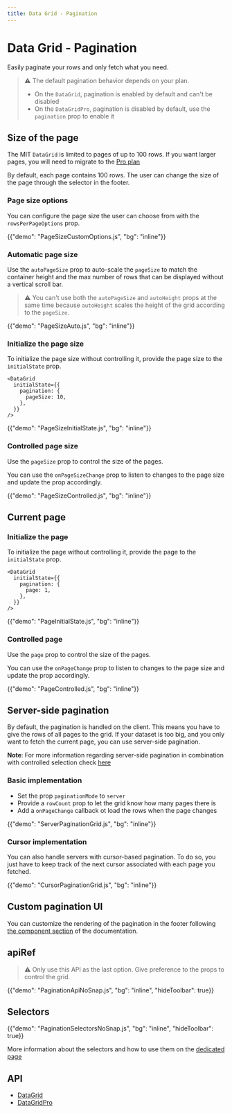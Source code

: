 ```yaml
---
title: Data Grid - Pagination
---
```


# Data Grid - Pagination

<p class="description">Easily paginate your rows and only fetch what you need.</p>

> ⚠️ The default pagination behavior depends on your plan.
>
> - On the `DataGrid`, pagination is enabled by default and can't be disabled
> - On the `DataGridPro`, pagination is disabled by default, use the `pagination` prop to enable it

## Size of the page

The MIT `DataGrid` is limited to pages of up to 100 rows. If you want larger pages, you will need to migrate to the [Pro plan](https://mui.com/store/items/material-ui-pro/)

By default, each page contains 100 rows. The user can change the size of the page through the selector in the footer.

### Page size options

You can configure the page size the user can choose from with the `rowsPerPageOptions` prop.

{{"demo": "PageSizeCustomOptions.js", "bg": "inline"}}

### Automatic page size

Use the `autoPageSize` prop to auto-scale the `pageSize` to match the container height and the max number of rows that can be displayed without a vertical scroll bar.

> ⚠️ You can't use both the `autoPageSize` and `autoHeight` props at the same time because `autoHeight` scales the height of the grid according to the `pageSize`.

{{"demo": "PageSizeAuto.js", "bg": "inline"}}

### Initialize the page size

To initialize the page size without controlling it, provide the page size to the `initialState` prop.

```tsx
<DataGrid
  initialState={{
    pagination: {
      pageSize: 10,
    },
  }}
/>
```

{{"demo": "PageSizeInitialState.js", "bg": "inline"}}

### Controlled page size

Use the `pageSize` prop to control the size of the pages.

You can use the `onPageSizeChange` prop to listen to changes to the page size and update the prop accordingly.

{{"demo": "PageSizeControlled.js", "bg": "inline"}}

## Current page

### Initialize the page

To initialize the page without controlling it, provide the page to the `initialState` prop.

```tsx
<DataGrid
  initialState={{
    pagination: {
      page: 1,
    },
  }}
/>
```

{{"demo": "PageInitialState.js", "bg": "inline"}}

### Controlled page

Use the `page` prop to control the size of the pages.

You can use the `onPageChange` prop to listen to changes to the page size and update the prop accordingly.

{{"demo": "PageControlled.js", "bg": "inline"}}

## Server-side pagination

By default, the pagination is handled on the client.
This means you have to give the rows of all pages to the grid.
If your dataset is too big, and you only want to fetch the current page, you can use server-side pagination.

**Note**: For more information regarding server-side pagination in combination with controlled selection check [here](/components/data-grid/selection/#usage-with-server-side-pagination)

### Basic implementation

- Set the prop `paginationMode` to `server`
- Provide a `rowCount` prop to let the grid know how many pages there is
- Add a `onPageChange` callback ot load the rows when the page changes

{{"demo": "ServerPaginationGrid.js", "bg": "inline"}}

### Cursor implementation

You can also handle servers with cursor-based pagination.
To do so, you just have to keep track of the next cursor associated with each page you fetched.

{{"demo": "CursorPaginationGrid.js", "bg": "inline"}}

## Custom pagination UI

You can customize the rendering of the pagination in the footer following [the component section](/components/data-grid/components/#pagination) of the documentation.

## apiRef [<span class="plan-pro"></span>](https://mui.com/store/items/material-ui-pro/)

> ⚠️ Only use this API as the last option. Give preference to the props to control the grid.

{{"demo": "PaginationApiNoSnap.js", "bg": "inline", "hideToolbar": true}}

## Selectors [<span class="plan-pro"></span>](https://mui.com/store/items/material-ui-pro/)

{{"demo": "PaginationSelectorsNoSnap.js", "bg": "inline", "hideToolbar": true}}

More information about the selectors and how to use them on the [dedicated page](/components/data-grid/state#access-the-state)

## API

- [DataGrid](/api/data-grid/data-grid/)
- [DataGridPro](/api/data-grid/data-grid-pro/)
